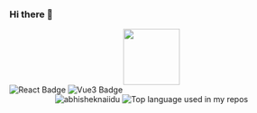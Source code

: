 ### Hi there 👋

<div id="header" align="center">
  <img src="https://media4.giphy.com/media/lOgu1OnjYF2GHBfRU4/giphy.gif" width="100"/>
</div>

<div id="badges">
  <img src="https://img.shields.io/badge/React-16.8+-blue" alt="React Badge"/>
  <img src="https://img.shields.io/badge/Vue3-3.2+-blue" alt="Vue3 Badge"/>
</div>

<div align="center"> 
  <img src="https://github-readme-stats.vercel.app/api?username=lee926427&show_icons=true&theme=gotham" alt="abhisheknaiidu" />
  <img src="https://github-readme-stats.vercel.app/api/top-langs/?username=lee926427&layout=compact&hide_title=1&card_width=300" 
    alt="Top language used in my repos" 
   />
</div>
